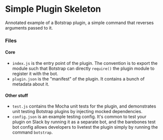 # Simple Plugin Skeleton

Annotated example of a Botstrap plugin, a simple command that reverses arguments passed to it.

### Files
#### Core
* `index.js` is the entry point of the plugin. The convention is to export the module such that Botstrap can directly `require()` the plugin module to register it with the bot.
* `plugin.json` is the "manifest" of the plugin. It contains a bunch of metadata about it.

#### Other stuff
* `test.js` contains the Mocha unit tests for the plugin, and demonstrates unit testing Botstrap plugins by injecting mocked dependencies.
* `config.json` is an example testing config. It's common to test your plugin on Slack by running it as a separate bot, and the barebones test bot config allows developers to livetest the plugin simply by running the command `botstrap`.
